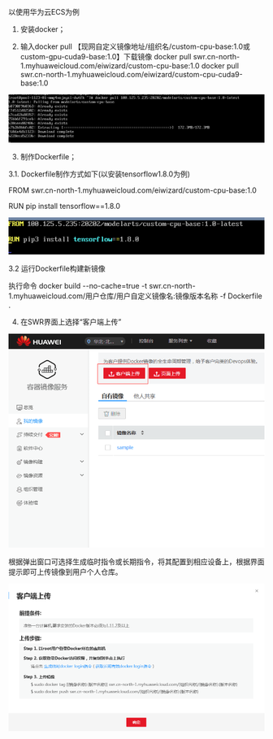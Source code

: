 以使用华为云ECS为例

1. 安装docker；

2. 输入docker pull 【现网自定义镜像地址/组织名/custom-cpu-base:1.0或custom-gpu-cuda9-base:1.0】下载镜像
docker pull swr.cn-north-1.myhuaweicloud.com/eiwizard/custom-cpu-base:1.0
docker pull swr.cn-north-1.myhuaweicloud.com/eiwizard/custom-cpu-cuda9-base:1.0

![image](https://github.com/zwx627100/zyg/blob/master/one.png)

3. 制作Dockerfile；

3.1. Dockerfile制作方式如下(以安装tensorflow1.8.0为例)

FROM swr.cn-north-1.myhuaweicloud.com/eiwizard/custom-cpu-base:1.0

RUN pip install tensorflow==1.8.0

![image](https://github.com/zwx627100/zyg/blob/master/two.png)

3.2 运行Dockerfile构建新镜像

执行命令 docker build --no-cache=true -t swr.cn-north-1.myhuaweicloud.com/用户仓库/用户自定义镜像名:镜像版本名称 -f Dockerfile .

4. 在SWR界面上选择“客户端上传”

![image](https://github.com/zwx627100/zyg/blob/master/three.png)

根据弹出窗口可选择生成临时指令或长期指令，将其配置到相应设备上，根据界面提示即可上传镜像到用户个人仓库。

![image](https://github.com/zwx627100/zyg/blob/master/four.png)
